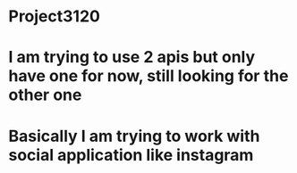 # Project3120
# I am trying to use 2 apis but only have one for now, still looking for the other one
# Basically I am trying to work with social application like instagram

